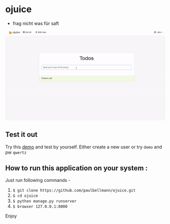 # ojuice

- frag nicht was für saft

![app gif](./ojuice.gif)

## Test it out

Try this [demo](https://ojuice.herokuapp.com/) and test by yourself.
Either create a new user or try `demo` and pw `qwertz`

## How to run this application on your system : 

Just run following commands -

1. `$ git clone https://github.com/paulbellmann/ojuice.git`
2. `$ cd ojuice`
3. `$ python manage.py runserver`
4. `$ browser 127.0.0.1:8000`

Enjoy
